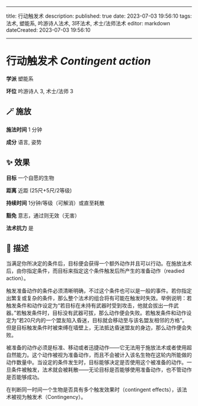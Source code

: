 
---
title: 行动触发术
description: 
published: true
date: 2023-07-03 19:56:10
tags: 法术, 塑能系, 吟游诗人法术, 3环法术, 术士/法师法术
editor: markdown
dateCreated: 2023-07-03 19:56:10

---

# **行动触发术** *Contingent action*

**学派** 塑能系 

**环位** 吟游诗人 3, 术士/法师 3

## 🪄 施放

**施法时间** 1 分钟

**成分** 语言, 姿势

## ✨ 效果 

**目标** 一个自愿的生物 

**距离** 近距 (25尺+5尺/2等级)  

**持续时间** 1分钟/等级（可解消）或直至耗散 

**豁免** 意志，通过则无效（无害）

**法术抗力** 是

## 📖 描述

当满足你所决定的条件后，目标便会获得一个额外动作并且可以行动。在施放法术后，由你指定条件，而目标来指定这个条件触发后所产生的准备动作（readied action）。

触发准备动作的条件必须清晰明确，不过这个条件也可以是一般的事件。若你指定出繁复或复杂的条件，那么整个法术的组合将有可能在触发时失效。举例说明：若触发条件和动作设定为“若目标在未持有武器时受到攻击，他就会拔出一件武器。”若触发条件时，目标没有武器可拔，那么动作便会失败。若触发条件和动作设定为“若20尺内的一个盟友陷入昏迷，目标就会移动至与该名盟友相邻的方格”。但是目标触发条件时被束缚在墙壁上，无法抵达昏迷盟友的身边，那么动作便会失败。

被准备的动作必须是标准、移动或者迅捷动作——它无法用于施放法术或者使用超自然能力。这个动作被视为准备动作，而且不会被计入该名生物在这轮内所能做的动作数量中。当设定的条件发生时，目标能够决定是否使用这个被准备的动作。一旦条件被触发，法术就会被耗散——无论目标是否能够使用准备动作，也不管动作是否能够成功。

在判断同一时间一个生物是否具有多个触发效果时（contingent effects），该法术被视为触发术（Contingency）。
    